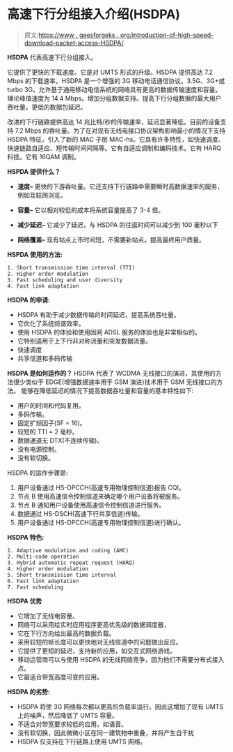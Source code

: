 # 高速下行分组接入介绍(HSDPA)

> 原文:[https://www . geesforgeks . org/introduction-of-high-speed-download-packet-access-HSDPA/](https://www.geeksforgeeks.org/introduction-of-high-speed-downlink-packet-access-hsdpa/)

**HSDPA** 代表高速下行分组接入。

它提供了更快的下载速度。它是对 UMTS 形式的升级。HSDPA 提供高达 7.2 Mbps 的下载速率。HSDPA 是一个增强的 3G 移动电话通信协议。3.5G、3G+或 turbo 3G，允许基于通用移动电信系统的网络具有更高的数据传输速度和容量。理论峰值速度为 14.4 Mbps。增加分组数据支持。提高下行分组数据的最大用户吞吐量。更低的数据包延迟。

改进的下行链路提供高达 14 兆比特/秒的传输速率，延迟显著降低。目前的设备支持 7.2 Mbps 的吞吐量。为了在对现有无线电接口协议架构影响最小的情况下支持 HSDPA 特征，引入了新的 MAC 子层 MAC-hs。它具有许多特性，如快速调度、快速链路自适应、短传输时间间隔等。它有自适应调制和编码技术。它有 HARQ 科技。它有 16QAM 调制。

**HSPDA 提供什么？**

*   **速度–**
    更快的下游吞吐量。它还支持下行链路中需要瞬时高数据速率的服务，例如互联网浏览。

*   **容量–**
    它以相对较低的成本将系统容量提高了 3-4 倍。

*   **减少延迟–**
    它减少了延迟，与 HSDPA 的往返时间可以减少到 100 毫秒以下

*   **网络覆盖–**
    现有站点上市时间短，不需要新站点。提高最终用户质量。

**HSPDA 使用的方法:**

```
1. Short transmission time interval (TTI)
2. Higher order modulation
3. Fast scheduling and user diversity
4. Fast link adaptation 
```

**HSDPA 的申请:**

*   HSDPA 有助于减少数据传输的时间延迟，提高系统吞吐量。
*   它优化了系统频谱效率。
*   使用 HSDPA 的体验和使用固网 ADSL 服务的体验也是非常相似的。
*   它特别适用于上下行非对称流量和突发数据流量。
*   快速调度
*   共享信道和多码传输

**HSDPA 是如何运作的？**
HSDPA 代表了 WCDMA 无线接口的演进，其使用的方法很少类似于 EDGE(增强数据速率用于 GSM 演进)技术用于 GSM 无线接口的方法。
能够在降低延迟的情况下提高数据吞吐量和容量的基本特性如下:

*   用户的时间和代码复用。
*   多码传输。
*   固定扩频因子(SF = 16)。
*   较短的 TTI = 2 毫秒。
*   数据通道无 DTX(不连续传输)。
*   没有电源控制。
*   没有软切换。

HSDPA 的运作步骤是:

1.  用户设备通过 HS-DPCCH(高速专用物理控制信道)报告 CQI。
2.  节点 B 使用高速信令控制信道来确定哪个用户设备将被服务。
3.  节点 B 通知用户设备使用高速信令控制信道进行服务。
4.  数据通过 HS-DSCH(高速下行共享信道)传输。
5.  用户设备通过 HS-DPCCH(高速专用物理控制信道)进行确认。

**HSDPA 特色:**

```
1. Adaptive modulation and coding (AMC)
2. Multi-code operation
3. Hybrid automatic repeat request (HARQ)
4. Higher order modulation
5. Short transmission time interval
6. Fast link adaptation
7. Fast scheduling
```

**HSDPA 优势**

*   它增加了无线电容量。
*   网络可以采用给实时应用程序更高优先级的数据调度器，
*   它在下行方向给出最高的数据负载。
*   采用较短的帧长度可以更快地对无线信道中的问题做出反应。
*   它提供了更短的延迟，支持新的应用，如交互式网络游戏。
*   移动运营商可以与使用 HSDPA 的无线网络竞争，因为他们不需要分布式接入点。
*   它最适合带宽高度可变的应用。

**HSDPA 的劣势:**

*   HSDPA 将使 3G 网络每次都以更高的负载率运行。因此这增加了现有 UMTS 上的噪声，然后降低了 UMTS 容量。
*   不适合对带宽要求较低的应用，如语音。
*   没有软切换，因此微微小区在同一建筑物中重叠，并将产生自干扰
*   HSDPA 仅支持在下行链路上使用 UMTS 网络。